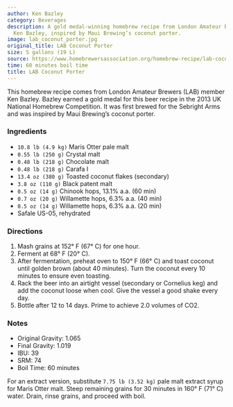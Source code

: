 ```yaml
---
author: Ken Bazley
category: Beverages
description: A gold medal-winning homebrew recipe from London Amateur Brewers member
  Ken Bazley, inspired by Maui Brewing’s coconut porter.
image: lab_coconut_porter.jpg
original_title: LAB Coconut Porter
size: 5 gallons (19 L)
source: https://www.homebrewersassociation.org/homebrew-recipe/lab-coconut-porter/
time: 60 minutes boil time
title: LAB Coconut Porter
---
```

This homebrew recipe comes from London Amateur Brewers (LAB) member Ken Bazley. Bazley earned a gold medal for this beer recipe in the 2013 UK National Homebrew Competition. It was first brewed for the Sebright Arms and was inspired by Maui Brewing’s coconut porter.

### Ingredients

* `10.8 lb (4.9 kg)` Maris Otter pale malt
* `0.55 lb (250 g)` Crystal malt
* `0.48 lb (218 g)` Chocolate malt
* `0.48 lb (218 g)` Carafa I
* `13.4 oz (380 g)` Toasted coconut flakes (secondary)
* `3.8 oz (110 g)` Black patent malt
* `0.5 oz (14 g)` Chinook hops, 13.1% a.a. (60 min)
* `0.7 oz (20 g)` Willamette hops, 6.3% a.a. (40 min)
* `0.5 oz (14 g)` Willamette hops, 6.3% a.a. (20 min)
* Safale US-05, rehydrated

### Directions

1. Mash grains at 152° F (67° C) for one hour. 
2. Ferment at 68° F (20° C). 
3. After fermentation, preheat oven to 150° F (66° C) and toast coconut until golden brown (about 40 minutes). Turn the coconut every 10 minutes to ensure even toasting. 
4. Rack the beer into an airtight vessel (secondary or Cornelius keg) and add the coconut loose when cool. Give the vessel a good shake every day. 
5. Bottle after 12 to 14 days. Prime to achieve 2.0 volumes of CO2.

### Notes

* Original Gravity: 1.065
* Final Gravity: 1.019
* IBU: 39
* SRM: 74
* Boil Time: 60 minutes

For an extract version, substitute `7.75 lb (3.52 kg)` pale malt extract syrup for Maris Otter malt. Steep remaining grains for 30 minutes in 160° F (71° C) water. Drain, rinse grains, and proceed with boil.